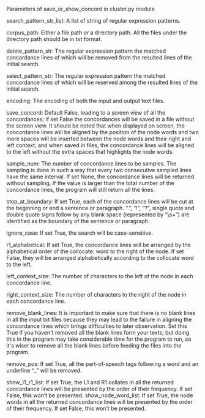 Parameters	of save_or_show_concord in cluster.py module 

search_pattern_str_list: A list of string of regular expression patterns.

corpus_path: Either a file path or a directory path. All the files under the directory path should be in txt format.

delete_pattern_str: 	The regular expression pattern the matched concordance lines of which will be removed from the resulted lines of the initial search.

select_pattern_str: 	The regular expression pattern the matched concordance lines of which will be reserved among the resulted lines of the initial search.

encoding:	The encoding of both the input and output text files.

save_concord:	Default False, leading to a screen view of all the concordances; if set False the concordances will be saved in a file without the screen view. It should be noted that when displayed on screen, the concordance lines will be aligned by the position of the node words and two more spaces will be inserted between the node words and their right and left context; and when saved in files, the concordance lines will be aligned to the left without the extra spaces that highlights the node words.

sample_num:	The number of concordance lines to be samples. The sampling is done in such a way that every two consecutive sampled lines have the same interval. If set None, the concordance lines will be returned without sampling. If the value is larger than the total number of the concordance lines, the program will still return all the lines. 

stop_at_boundary:	If set True, each of the concordance lines will be cut at the beginning or end a sentence or paragraph. “.”, “!”, “?”, single quote and double quote signs follow by any blank space (represented by “\s+”) are identified as the boundary of the sentence or paragraph. 

ignore_case:	If set True, the search will be case-sensitive.

r1_alphabetical:	If set True, the concordance lines will be arranged by the alphabetical order of the collocate: word to the right of the node. If set False, they will be arranged alphabetically according to the collocate word to the left.   

left_context_size:	The number of characters to the left of the node in each concordance line.

right_context_size:	The number of characters to the right of the node in each concordance line.

remove_blank_lines:	It is important to make sure that there is no blank lines in all the input txt files because they may lead to the failure in aligning the concordance lines which brings difficulties to later observation. Set this True if you haven't removed all the blank lines form your texts; but doing this in the program may take considerable time for the program to run, so it's wiser to remove all the blank lines before feeding the files into the program.

remove_pos:	If set True, all the part-of-speech tags following a word and an underline “_” will be removed.

show_l1_r1_list:	If set True, the L1 and R1 collates in all the returned concordance lines will be presented by the order of their frequency. If set False, this won’t be presented.
show_node_word_list:	If set True, the node words in all the returned concordance lines will be presented by the order of their frequency. If set False, this won’t be presented. 

